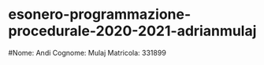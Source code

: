 # esonero-programmazione-procedurale-2020-2021-adrianmulaj
#Nome: Andi Cognome: Mulaj Matricola: 331899

